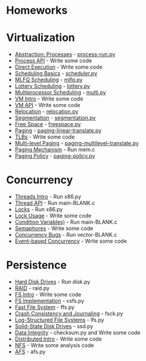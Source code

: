 
# Homeworks

# Virtualization

* [Abstraction: Processes](http://www.cs.wisc.edu/~remzi/OSTEP/cpu-intro.pdf) - [process-run.py](cpu-intro)
* [Process API](http://www.cs.wisc.edu/~remzi/OSTEP/cpu-api.pdf) - Write some code
* [Direct Execution](http://www.cs.wisc.edu/~remzi/OSTEP/cpu-mechanisms.pdf) - Write some code
* [Scheduling Basics](http://www.cs.wisc.edu/~remzi/OSTEP/cpu-sched.pdf)	- [scheduler.py](cpu-sched)
* [MLFQ Scheduling](http://www.cs.wisc.edu/~remzi/OSTEP/cpu-sched-mlfq.pdf)	- [mlfq.py](cpu-sched-mlfq)
* [Lottery Scheduling](http://www.cs.wisc.edu/~remzi/OSTEP/cpu-sched-lottery.pdf) - [lottery.py](cpu-sched-lottery)
* [Multiprocessor Scheduling](http://www.cs.wisc.edu/~remzi/OSTEP/cpu-sched-multi.pdf)	- [multi.py](cpu-sched-multi)
* [VM Intro]() - Write some code
* [VM API]() - Write some code
* [Relocation](http://www.cs.wisc.edu/~remzi/OSTEP/vm-mechanism.pdf) -	[relocation.py](vm-relocation)
* [Segmentation](http://www.cs.wisc.edu/~remzi/OSTEP/vm-segmentation.pdf) - [segmentation.py](vm-segmentation)
* [Free Space](http://www.cs.wisc.edu/~remzi/OSTEP/vm-freespace.pdf) - [freespace.py](vm-freespace)
* [Paging](http://www.cs.wisc.edu/~remzi/OSTEP/vm-paging.pdf) - [paging-linear-translate.py](vm-paging)
* [TLBs]() - Write some code
* [Multi-level Paging](http://www.cs.wisc.edu/~remzi/OSTEP/vm-smalltables.pdf) - [paging-multilevel-translate.py](vm-smalltables)
* [Paging Mechanism](http://www.cs.wisc.edu/~remzi/OSTEP/vm-beyondphys.pdf) - Run mem.c
* [Paging Policy](http://www.cs.wisc.edu/~remzi/OSTEP/vm-beyondphys-policy.pdf) - [paging-policy.py](vm-beyondphys-policy)

# Concurrency

* [Threads Intro]() -	Run x86.py
* [Thread API]()	- Run main-BLANK.c
* [Locks]()	- Run x86.py
* [Lock Usage]() -	Write some code
* [Condition Variables)]()	- Run main-BLANK.c
* [Semaphores]() - Write some code
* [Concurrency Bugs]() - Run vector-BLANK.c
* [Event-based Concurrency]() - Write some code

# Persistence

* [Hard Disk Drives]() - Run disk.py
* [RAID]() - raid.py
* [FS Intro]() - Write some code
* [FS Implementation]() - vsfs.py
* [Fast File System]() - ffs.py
* [Crash Consistency and Journaling]() - fsck.py
* [Log-Structured File Systems]() - lfs.py
* [Solid-State Disk Drives]() - ssd.py
* [Data Integrity]() - checksum.py and Write some code
* [Distributed Intro]() - Write some code
* [NFS]() - Write some analysis code
* [AFS]() - afs.py
